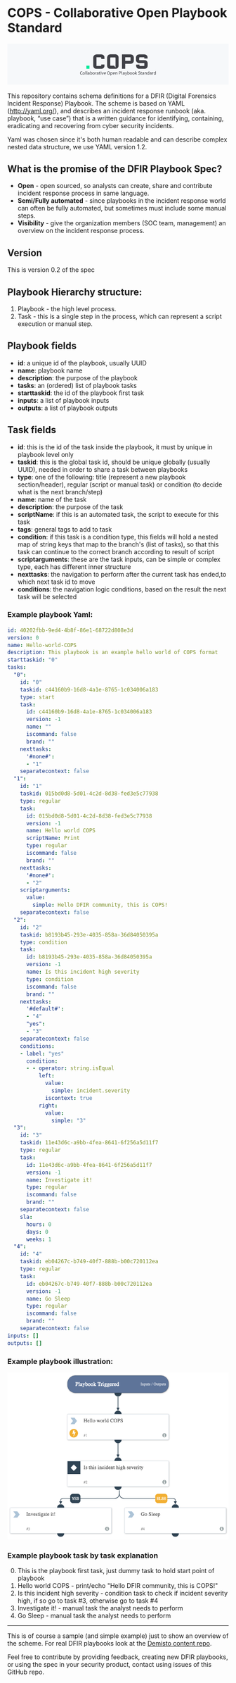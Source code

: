 # COPS - Collaborative Open Playbook Standard
![COPS logo](/images/cops-logo.png)


This repository contains schema definitions for a DFIR (Digital Forensics Incident Response) Playbook.
The scheme is based on YAML (http://yaml.org/), and describes an incident response runbook (aka. playbook, “use case”) that is a written guidance for identifying, containing, eradicating and recovering from cyber security incidents.

Yaml was chosen since it's both human readable and can describe complex nested data structure, we use YAML version 1.2.

## What is the promise of the DFIR Playbook Spec?
* **Open** - open sourced, so analysts can create, share and contribute incident response process in same language.
* **Semi/Fully automated** - since playbooks in the incident response world can often be fully automated, but sometimes must include some manual steps.
* **Visibility** - give the organization members (SOC team, management) an overview on the incident response process.

## Version
This is version 0.2 of the spec

## Playbook Hierarchy structure:
1. Playbook - the high level process.
2. Task - this is a single step in the process, which can represent a script execution or manual step.

## Playbook fields

* **id**: a unique id of the playbook, usually UUID
* **name**: playbook name
* **description**: the purpose of the playbook
* **tasks**: an (ordered) list of playbook tasks
* **starttaskid**: the id of the playbook first task
* **inputs**: a list of playbook inputs
* **outputs**: a list of playbook outputs

## Task fields
* **id**: this is the id of the task inside the playbook, it must by unique in playbook level only
* **taskid**: this is the global task id, should be unique globally (usually UUID), needed in order to share a task between playbooks
* **type**: one of the following: title (represent a new playbook section/header), regular (script or manual task) or condition (to decide what is the next branch/step)
* **name**: name of the task
* **description**: the purpose of the task
* **scriptName**: if this is an automated task, the script to execute for this task
* **tags**: general tags to add to task
* **condition**: if this task is a condition type, this fields will hold a nested map of string keys that map to the branch's (list of tasks), so that this task can continue to the correct branch according to result of script
* **scriptarguments**: these are the task inputs, can be simple or complex type, each has different inner structure
* **nexttasks**: the navigation to perform after the current task has ended,to which next task id to move
* **conditions**: the navigation logic conditions, based on the result the next task will be selected

### Example playbook Yaml:

``` yaml
id: 40202fbb-9ed4-4b8f-86e1-68722d808e3d
version: 0
name: Hello-world-COPS
description: This playbook is an example hello world of COPS format
starttaskid: "0"
tasks:
  "0":
    id: "0"
    taskid: c44160b9-16d8-4a1e-8765-1c034006a183
    type: start
    task:
      id: c44160b9-16d8-4a1e-8765-1c034006a183
      version: -1
      name: ""
      iscommand: false
      brand: ""
    nexttasks:
      '#none#':
      - "1"
    separatecontext: false
  "1":
    id: "1"
    taskid: 015bd0d8-5d01-4c2d-8d38-fed3e5c77938
    type: regular
    task:
      id: 015bd0d8-5d01-4c2d-8d38-fed3e5c77938
      version: -1
      name: Hello world COPS
      scriptName: Print
      type: regular
      iscommand: false
      brand: ""
    nexttasks:
      '#none#':
      - "2"
    scriptarguments:
      value:
        simple: Hello DFIR community, this is COPS!
    separatecontext: false
  "2":
    id: "2"
    taskid: b8193b45-293e-4035-858a-36d84050395a
    type: condition
    task:
      id: b8193b45-293e-4035-858a-36d84050395a
      version: -1
      name: Is this incident high severity
      type: condition
      iscommand: false
      brand: ""
    nexttasks:
      '#default#':
      - "4"
      "yes":
      - "3"
    separatecontext: false
    conditions:
    - label: "yes"
      condition:
      - - operator: string.isEqual
          left:
            value:
              simple: incident.severity
            iscontext: true
          right:
            value:
              simple: "3"
  "3":
    id: "3"
    taskid: 11e43d6c-a9bb-4fea-8641-6f256a5d11f7
    type: regular
    task:
      id: 11e43d6c-a9bb-4fea-8641-6f256a5d11f7
      version: -1
      name: Investigate it!
      type: regular
      iscommand: false
      brand: ""
    separatecontext: false
    sla:
      hours: 0
      days: 0
      weeks: 1
  "4":
    id: "4"
    taskid: eb04267c-b749-40f7-888b-b00c720112ea
    type: regular
    task:
      id: eb04267c-b749-40f7-888b-b00c720112ea
      version: -1
      name: Go Sleep
      type: regular
      iscommand: false
      brand: ""
    separatecontext: false
inputs: []
outputs: []
```

### Example playbook illustration:
![COPS logo](/images/Hello-world-COPS.png)

### Example playbook task by task explanation 
0. This is the playbook first task, just dummy task to hold start point of playbook
1. Hello world COPS - print/echo "Hello DFIR community, this is COPS!"
2. Is this incident high severity - condition task to check if incident severity high, if so go to task #3, otherwise go to task #4
3. Investigate it! - manual task the analyst needs to perform
4. Go Sleep - manual task the analyst needs to perform

------

This is of course a sample (and simple example) just to show an overview of the scheme.
For real DFIR playbooks look at the [Demisto content repo](https://github.com/demisto/content/tree/master/Playbooks).

Feel free to contribute by providing feedback, creating new DFIR playbooks, or using the spec in your security product, contact using issues of this GitHub repo.

